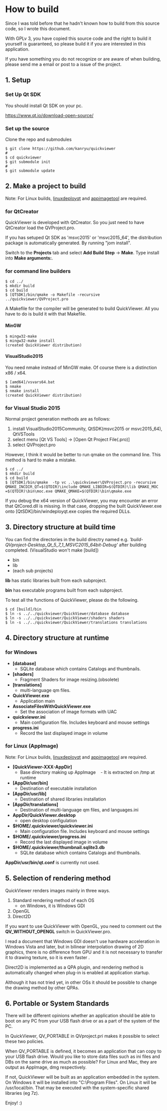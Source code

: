 # How to build

Since I was told before that he hadn't known how to build from this source code, so I wrote this document.

With GPLv 3, you have copied this source code and the right to build it yourself is guaranteed, so please build it if you are interested in this application.

If you have something you do not recognize or are aware of when building, please send me a email or post to a issue of the project.

## 1. Setup

### Set Up Qt SDK
You should install Qt SDK on your pc.

https://www.qt.io/download-open-source/

### Set up the source

Clone the repo and submodules

```
$ git clone https://github.com/kanryu/quickviewer
#
$ cd quickviewer
$ git submodule init
#
$ git submodule update
```

## 2. Make a project to build

Note: For Linux builds, [linuxdeployqt](https://github.com/probonopd/linuxdeployqt) and [appimagetool](https://github.com/AppImage/AppImageKit) are required.

### for QtCreator

QuickViewer is developed with QtCreator.
So you just need to have QtCreator load the QVProject.pro.

If you has setuped Qt SDK as 'msvc2015' or 'msvc2015_64', the distribution package is automatically generated. By running "jom install".

Switch to the **Projects** tab and select **Add Build Step** -> **Make**. Type install into **Make arguments:**.

### for command line builders

```
$ cd ../
$ mkdir build
$ cd build
$ [QTSDK]/bin/qmake -o Makefile -recursive ../quickviewer/QVProject.pro
```
A Makefile for the compiler will be generated to build QuickViewer. All you have to do is build it with that Makefile.


#### MinGW
```
$ mingw32-make
$ mingw32-make install
(created QuickViewer distribution)
```

#### VisualStudio2015

You need nmake instead of MinGW make. Of course there is a distinction x86 / x64.

```
$ [amd64]/vsvars64.bat
$ nmake
$ nmake install
(created QuickViewer distribution)
```

### for Visual Studio 2015

Normal project generation methods are as follows:

1. install VisualStudio2015Community, QtSDK(msvc2015 or msvc2015_64), QtVSTools
1. select menu [Qt VS Tools] -> [Open Qt Project File(.pro)]
1. select QVProject.pro

However, I think it would be better to run qmake on the command line. This method is hard to make a mistake.

```
$ cd ../
$ mkdir build
$ cd build
$ [QTSDK]/bin/qmake  -tp vc ..\quickviewer\QVProject.pro -recursive QMAKE_INCDIR_QT=$(QTDIR)\include QMAKE_LIBDIR=$(QTDIR)\lib QMAKE_MOC
=$(QTDIR)\bin\moc.exe QMAKE_QMAKE=$(QTDIR)\bin\qmake.exe
```

If you debug the x64 version of QuickViewer, you may encounter an error that QtCored.dll is missing.
In that case, dropping the built QuickViewer.exe onto [QtSDK]/bin/windeployqt.exe copies the required DLLs.

## 3. Directory structure at build time

You can find the directories in the build directry named e.g. *'build-QVproject-Desktop_Qt_5_7_1_MSVC2015_64bit-Debug'* after building completed. (VisualStudio won't make [build])

- bin
- lib
- (each sub projects)

**lib** has static libraries built from each subproject.

**bin** has executable programs built from each subproject.

To test all the functions of QuickViewer, please do the following.

```
$ cd [build]/bin
$ ln -s ../../quickviewer/QuickViewer/database database
$ ln -s ../../quickviewer/QuickViewer/shaders shaders
$ ln -s ../../quickviewer/QuickViewer/translations translations
```

## 4. Directory structure at runtime

### for Windows

- **[database]**
    - SQLite database which contains Catalogs and thumbnails.
- **[shaders]**
    - Fragment Shaders for image resizing.(obsolete)
- **[translations]**
    - multi-language qm files.
- **QuickViewer.exe**
    - Application main
- **AssociateFilesWithQuickViewer.exe**
    - Set the association of image formats with UAC
- **quickviewer.ini**
    - Main configuration file. Includes keyboard and mouse settings
- **progress.ini**
    - Record the last displayed image in volume

### for Linux (AppImage)

Note: For Linux builds, [linuxdeployqt](https://github.com/probonopd/linuxdeployqt) and [appimagetool](https://github.com/AppImage/AppImageKit) are required.

- **[QuickViewer-XXX-AppDir]**
    - Base directory making up AppImage
    - It is extracted on /tmp at runtime
- **[AppDir/usr/bin]**
    - Destination of executable installation
- **[AppDir/usr/lib]**
    - Destination of shared libraries installation
- **[AppDir/translations]**
    - Destination of multi-language qm files, and languages.ini
- **AppDir/QuickViewer.desktop**
    - open desktop configulation
- **$HOME/.quickviewer/quickviewer.ini**
    - Main configuration file. Includes keyboard and mouse settings
- **$HOME/.quickviewer/progress.ini**
    - Record the last displayed image in volume
- **$HOME/.quickviewer/thumbnail.sqlite3.db**
    - SQLite database which contains Catalogs and thumbnails.

**AppDir/usr/bin/qt.conf** is currently not used.

## 5. Selection of rendering method

QuickViewer renders images mainly in three ways.

1. Standard rendering method of each OS
   - on Windows, it is Windows GDI
1. OpenGL
1. Direct2D

If you want to use QuickViewer with OpenGL, you need to comment out the **QV_WITHOUT_OPENGL** switch in QuickViewer.pro.

I read a document that Windows GDI doesn't use hardware acceleration in Windows Vista and later, but in bilinear interpolation drawing of 2D graphics, there is no difference from GPU and it is not necessary to transfer it to drawing texture, so it is even faster .

Direct2D is implemented as a QPA plugin, and rendering method is automatically changed when plug-in is enabled at application startup.

Although it has not tried yet, in other OSs it should be possible to change the drawing method by other QPAs.

## 6. Portable or System Standards

There will be different opinions whether an application should be able to boot on any PC from your USB flash drive or as a part of the system of the PC.

In QuickViewer, QV_PORTABLE in QVproject.pri makes it possible to select these two policies.

When QV_PORTABLE is defined, it becomes an application that can copy to your USB flash drive. Would you like to store data files such as ini files and DBs on the same drive as much as possible? For Linux and Mac, they are output as AppImage, dmg respectively.

If not, QuickViewer will be built as an application embedded in the system. On Windows it will be installed into "C:\Program FIles".
On Linux it will be /usr/local/bin. That may be executed with the system-specific shared libraries (eg 7z).



Enjoy! :)
